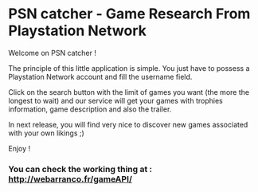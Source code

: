 # PSN catcher - Game Research From Playstation Network</h1>

Welcome on PSN catcher !

The principle of this little application is simple. You just have to possess a Playstation Network account and fill the username field.

Click on the search button with the limit of games you want (the more the longest to wait) and our service will get your games with trophies information, game description and also the trailer.

In next release, you will find very nice to discover new games associated with your own likings ;)

Enjoy !

### You can check the working thing at : http://webarranco.fr/gameAPI/
